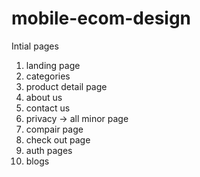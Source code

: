 # mobile-ecom-design
Intial pages
1. landing page 
2. categories
3. product detail page
4. about us
5. contact us
6. privacy -> all minor page
7. compair page
8. check out page
9. auth pages
10. blogs 
